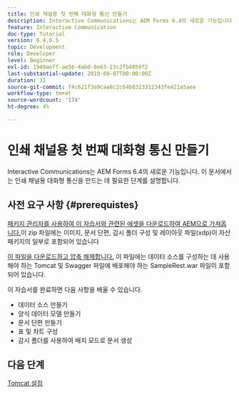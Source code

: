 ```yaml
---
title: 인쇄 채널용 첫 번째 대화형 통신 만들기
description: Interactive Communications는 AEM Forms 6.4의 새로운 기능입니다. 이 문서에서는 인쇄 채널용 대화형 통신을 만드는 데 필요한 단계를 설명합니다.
feature: Interactive Communication
doc-type: Tutorial
version: 6.4,6.5
topic: Development
role: Developer
level: Beginner
exl-id: 1949aeff-ae56-4abd-8e63-23c2fb4859f2
last-substantial-update: 2019-08-07T00:00:00Z
duration: 31
source-git-commit: f4c621f3a9caa8c2c64b8323312343fe421a5aee
workflow-type: tm+mt
source-wordcount: '174'
ht-degree: 4%

---
```


# 인쇄 채널용 첫 번째 대화형 통신 만들기

Interactive Communications는 AEM Forms 6.4의 새로운 기능입니다. 이 문서에서는 인쇄 채널용 대화형 통신을 만드는 데 필요한 단계를 설명합니다.

## 사전 요구 사항 {#prerequistes}

[패키지 관리자를 사용하여 이 자습서와 관련된 에셋을 다운로드하여 AEM으로 가져옵니다.](assets/gettingstartedassets.zip)이 zip 파일에는 이미지, 문서 단편, 감시 폴더 구성 및 레이아웃 파일(xdp)이 자산 패키지의 일부로 포함되어 있습니다

[이 파일을 다운로드하고 압축 해제합니다.](assets/warfileandswaggerfile.zip) 이 파일에는 데이터 소스를 구성하는 데 사용해야 하는 Tomcat 및 Swagger 파일에 배포해야 하는 SampleRest.war 파일이 포함되어 있습니다.

이 자습서를 완료하면 다음 사항을 배울 수 있습니다.

* 데이터 소스 만들기
* 양식 데이터 모델 만들기
* 문서 단편 만들기
* 표 및 차트 구성
* 감시 폴더를 사용하여 배치 모드로 문서 생성


## 다음 단계

[Tomcat 설정](./set-up-tomcat.md)

